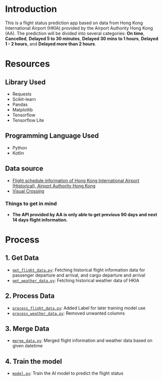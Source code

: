 # Introduction

This is a flight status prediction app based on data from Hong Kong International Airport (HKIA) provided by the Airport Authority Hong Kong (AA). The prediction will be divided into several categories: **On time**, **Cancelled**, **Delayed 5 to 30 minutes**, **Delayed 30 mins to 1 hours**, **Delayed 1 - 2 hours**, and **Delayed more than 2 hours**.

# Resources

## Library Used
- Requests
- Scikit-learn
- Pandas
- Matplotlib
- Tensorflow
- Tensorflow Lite

## Programming Language Used
- Python
- Kotlin

## Data source

- [Flight schedule information of Hong Kong International Airport (Historical), Airport Authority Hong Kong](https://data.gov.hk/en-data/dataset/aahk-team1-flight-info/resource/8f41b55c-a2ef-4963-bb25-96d8b21f3db4)
- [Visual Crossing](https://www.visualcrossing.com/)

### Things to get in mind

- **The API provided by AA is only able to get previous 90 days and next 14 days flight information.**

# Process

## 1. Get Data
   
- [`get_flight_data.py`](get_flight_data.py): Fetching historical flight information data for passenger departure and arrival, and cargo departure and arrival
- [`get_weather_data.py`](get_weather_data.py): Fetching historical weather data of HKIA

## 2. Process Data

- [`process_flight_data.py`](process_flight_data.py): Added Label for later training model use
- [`process_weather_data.py`](process_weather_data.py): Removed unwanted columns

## 3. Merge Data

- [`merge_data.py`](merge_data.py): Merged flight information and weather data based on given datetime

## 4. Train the model

- [`model.py`](model.py): Train the AI model to predict the flight status

